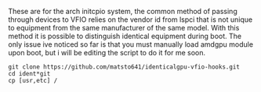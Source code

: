 These are for the arch initcpio system, the common method of passing through devices to VFIO relies on the vendor id from lspci that is not unique to equipment from the same manufacturer of the same model. With this method it is possible to distinguish identical equipment during boot. The only issue ive noticed so far is that you must manually load amdgpu module upon boot, but i will be editing the script to do it for me soon.

```
git clone https://github.com/matsto641/identicalgpu-vfio-hooks.git
cd ident*git
cp [usr,etc] /
```
